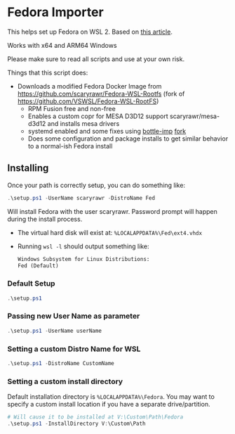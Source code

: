 # Fedora Importer

This helps set up Fedora on WSL 2. Based on [this article](https://fedoramagazine.org/wsl-fedora-33/).

Works with x64 and ARM64 Windows

Please make sure to read all scripts and use at your own risk.

Things that this script does:

- Downloads a modified Fedora Docker Image from https://github.com/scaryrawr/Fedora-WSL-Rootfs (fork of https://github.com/VSWSL/Fedora-WSL-RootFS)
  - RPM Fusion free and non-free
  - Enables a custom copr for MESA D3D12 support scaryrawr/mesa-d3d12 and installs mesa drivers
  - systemd enabled and some fixes using [bottle-imp](https://github.com/arkane-systems/bottle-imp) [fork](https://github.com/scaryrawr/bottle-imp)
  - Does some configuration and package installs to get similar behavior to a normal-ish Fedora install

## Installing

Once your path is correctly setup, you can do something like:

```powershell
.\setup.ps1 -UserName scaryrawr -DistroName Fed
```

Will install Fedora with the user scaryrawr. Password prompt will happen during the install process.

- The virtual hard disk will exist at: `%LOCALAPPDATA%\Fed\ext4.vhdx`
- Running `wsl -l` should output something like:

  ```txt
  Windows Subsystem for Linux Distributions:
  Fed (Default)
  ```

### Default Setup

```powershell
.\setup.ps1
```

### Passing new User Name as parameter

```powershell
.\setup.ps1 -UserName userName
```

### Setting a custom Distro Name for WSL

```powershell
.\setup.ps1 -DistroName CustomName
```

### Setting a custom install directory

Default installation directory is `%LOCALAPPDATA%\Fedora`. You may want to specify a custom install location
if you have a separate drive/partition.

```powershell
# Will cause it to be installed at V:\Custom\Path\Fedora
.\setup.ps1 -InstallDirectory V:\Custom\Path
```
